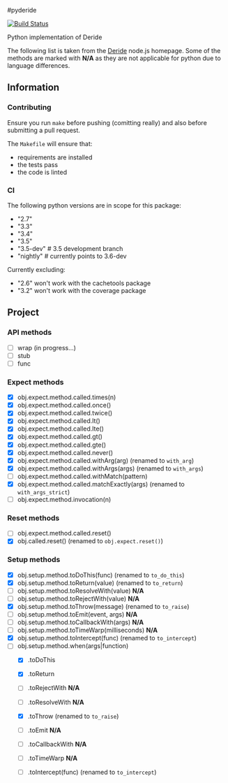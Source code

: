 #pyderide

[![Build Status](https://travis-ci.org/REAANDREW/pyderide.svg?branch=master)](https://travis-ci.org/REAANDREW/pyderide)

Python implementation of Deride

The following list is taken from the [Deride](https://github.com/guzzlerio/deride) node.js homepage.  Some of the methods are marked with **N/A** as they are not applicable for python due to language differences.


## Information

### Contributing

Ensure you run `make` before pushing (comitting really) and also before submitting a pull request.

The `Makefile` will ensure that:

- requirements are installed
- the tests pass
- the code is linted

### CI

The following python versions are in scope for this package:

- "2.7"
- "3.3"
- "3.4"
- "3.5"
- "3.5-dev" # 3.5 development branch
- "nightly" # currently points to 3.6-dev

Currently excluding:

- "2.6" won't work with the cachetools package
- "3.2" won't work with the coverage package

## Project

### API methods

- [ ] wrap (in progress...)
- [ ] stub
- [ ] func

### Expect methods

- [x] obj.expect.method.called.times(n)
- [x] obj.expect.method.called.once()
- [x] obj.expect.method.called.twice()
- [x] obj.expect.method.called.lt()
- [x] obj.expect.method.called.lte()
- [x] obj.expect.method.called.gt()
- [x] obj.expect.method.called.gte()
- [x] obj.expect.method.called.never()
- [x] obj.expect.method.called.withArg(arg) (renamed to `with_arg`)
- [x] obj.expect.method.called.withArgs(args) (renamed to `with_args`)
- [ ] obj.expect.method.called.withMatch(pattern) 
- [x] obj.expect.method.called.matchExactly(args) (renamed to `with_args_strict`)
- [ ] obj.expect.method.invocation(n)

### Reset methods

- [ ] obj.expect.method.called.reset()
- [x] obj.called.reset() (renamed to `obj.expect.reset()`)

### Setup methods

- [x] obj.setup.method.toDoThis(func) (renamed to `to_do_this`)
- [x] obj.setup.method.toReturn(value) (renamed to `to_return`)
- [ ] obj.setup.method.toResolveWith(value) **N/A**
- [ ] obj.setup.method.toRejectWith(value) **N/A**
- [x] obj.setup.method.toThrow(message) (renamed to `to_raise`)
- [ ] obj.setup.method.toEmit(event, args) **N/A**
- [ ] obj.setup.method.toCallbackWith(args) **N/A**
- [ ] obj.setup.method.toTimeWarp(milliseconds) **N/A**
- [x] obj.setup.method.toIntercept(func) (renamed to `to_intercept`)
- [ ] obj.setup.method.when(args|function)
   - [x] .toDoThis
   - [x] .toReturn
   - [ ] .toRejectWith **N/A**
   - [ ] .toResolveWith **N/A**
   - [x] .toThrow (renamed to `to_raise`)
   - [ ] .toEmit **N/A**
   - [ ] .toCallbackWith  **N/A**
   - [ ] .toTimeWarp **N/A**
   - [ ] .toIntercept(func) (renamed to `to_intercept`)


